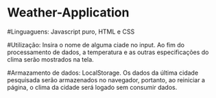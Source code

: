 # Weather-Application

#Linguaguens:
Javascript puro, HTML e CSS

#Utilização:
Insira o nome de alguma ciade no input. Ao fim do processamento de dados, a temperatura e as outras especificações do clima serão mostrados na tela.

#Armazamento de dados:
LocalStorage. Os dados da última cidade pesquisada serão armazenados no navegador, portanto, ao reiniciar a página, o clima da cidade será logado sem consumir dados.
